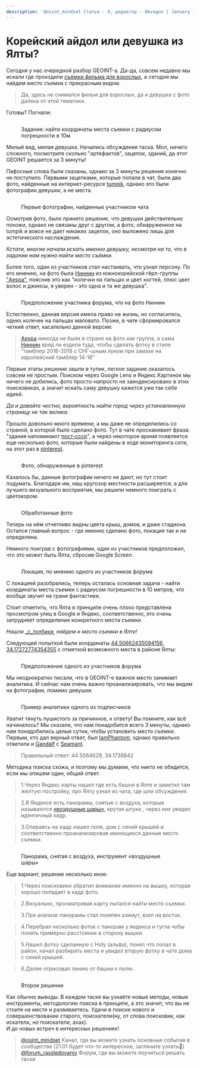 ```yaml
---
description: '@osint_mindset Статья - X, редактор - Akvagon | January 15, 2023'
---
```


# Корейский айдол или девушка из Ялты?

Сегодня у нас очередной разбор GEOINT-а. Да-да, совсем недавно мы искали где проходили [съемки фильма для взрослых](https://osint-mindset.gitbook.io/cases/goryachii-geoint), а сегодня мы найдем место съемки с прекрасным видом.

> Да, здесь не снимался фильм для взрослых, да и девушка с фото далека от этой тематики.

Готовы? Погнали:

<figure><img src="https://telegra.ph/file/1e813277ea5078012c02a.png" alt=""><figcaption><p>Задание: найти координаты места съемки с радиусом погрешности в 10м</p></figcaption></figure>

Милый вид, милая девушка. Начались обсуждения таска. Мол, ничего сложного, посмотрите сколько "артефактов", зацепок, зданий, да этот GEOINT решается за 3 минуты!

Пафосные слова были сказаны, однако за 3 минуты решения конечно не поступило. Первыми зацепками, которые попали в чат, были два фото, найденные на интернет-ресурсе [tumpik](http://tumpik.com/), однако это были фотографии девушки, а не места.

<figure><img src="https://telegra.ph/file/65699f8d7755483a299c0.png" alt=""><figcaption><p>Первые фотографии, найденные участником чата</p></figcaption></figure>

Осмотрев фото, было принято решение, что девушки действительно похожи, однако не связаны друг с другом, а фото, обнаруженное на tumpik и вовсе не дает никаких зацепок, оно выложено лишь для эстетического наслаждения.

_Кстати, многие начали искать именно девушку, несмотря на то, что в задании нам нужно найти место съёмки._

Более того, один из участников стал настаивать, что узнал персону. По его мнению, на фото была [Ниннин](https://ru.wikipedia.org/wiki/%D0%9D%D0%B8%D0%BD%D0%BD%D0%B8%D0%BD\_\(%D0%BF%D0%B5%D0%B2%D0%B8%D1%86%D0%B0\)) из южнокорейской гёрл-группы ["Aespa"](https://ru.wikipedia.org/wiki/Aespa), пояснив это как "колечки на пальцах и цвет ногтей, плюс цвет волос и джинсы, я уверен - это одна и та же девушка".

<figure><img src="https://telegra.ph/file/0261c2a66262bd2cc1751.png" alt=""><figcaption><p>Предположение участника форума, что на фото Ниннин</p></figcaption></figure>

Естественно, данная версия имела право на жизнь, но согласитесь, одних колечек на пальцах маловато. Позже, в чате сформировался четкий ответ, касательно данной версии:

> [Aespa](https://ru.wikipedia.org/wiki/Aespa) никогда не были в стране на фото как группа, а сама [Ниннин](https://ru.wikipedia.org/wiki/%D0%9D%D0%B8%D0%BD%D0%BD%D0%B8%D0%BD\_\(%D0%BF%D0%B5%D0%B2%D0%B8%D1%86%D0%B0\)) вряд ли ездила туда, чтобы сделать фотку в стиле "тамблер 2016-2018 с СНГ-шным луком при замахе на европейский тамблер 14-16"

Первые этапы решения зашли в тупик, легкое задание оказалось совсем не простым. Поиском через Google Lens и Яндекс.Картинок мы ничего не добились, фото просто-напросто не заиндексировано в этих поисковиках, а значит искать саму девушку кажется уже так себе идеей.

_Да и давайте честно, вероятность найти город через установленную страницу не так велика._

Прошло довольно много времени, а мы даже не определились со страной, в которой было сделано фото. Тут в чате проскакивает фраза: "здания напоминают [пост-ссср](https://ru.wikipedia.org/wiki/%D0%9F%D0%BE%D1%81%D1%82%D1%81%D0%BE%D0%B2%D0%B5%D1%82%D1%81%D0%BA%D0%BE%D0%B5\_%D0%BF%D1%80%D0%BE%D1%81%D1%82%D1%80%D0%B0%D0%BD%D1%81%D1%82%D0%B2%D0%BE)", а через некоторое время появляется еще несколько фото, которые были найдены в ходе мониторинга сети, на этот раз в [pinterest](http://pinterest.com/).

<figure><img src="https://telegra.ph/file/16da75891355f9f5b7e28.png" alt=""><figcaption><p>Фото, обнаруженные в pinterest</p></figcaption></figure>

Казалось бы, данные фотографии ничего не дают, но тут стоит подумать. Благодаря им, наш кругозор местности расширяется, а для лучшего визуального восприятия, мы решили немного поиграть с цветокором.

<figure><img src="https://telegra.ph/file/b47089f1780e26c4de9fb.png" alt=""><figcaption><p>Обработанные фото</p></figcaption></figure>

Теперь на нём отчетливо видны цвета крыш, домов, и даже стадиона. Остался главный вопрос - где именно сделано фото, локация так и не определена.

Немного поиграв с фотографиями, один из участников предположил, что это может быть Ялта, сбросив Google Screen.

<figure><img src="https://telegra.ph/file/0f4e890b3c972fbb4508c.png" alt=""><figcaption><p>Локация, по мнению одного из участников форума</p></figcaption></figure>

С локацией разобрались, теперь осталась основная задача - найти координаты места съемки с радиусом погрешности в 10 метров, что вообще звучит на грани фантастики.

Стоит отметить, что Ялта в принципе очень плохо представлена просмотром улиц в Google и Яндекс, соответственно, это очень затрудняет определение конкретного места съемки.

_Нашли_ [_с_толбики](https://osint-mindset.gitbook.io/cases/daidzhest-chata-rassledovanii-za-noyabr-dekabr-2022-ch.-1)_, найдем и место съемки в Ялте!_

Следующей попыткой были координаты [44.50662435094156, 34.17272774354355](https://www.google.com/maps/place/44%C2%B030'23.9%22N+34%C2%B010'21.8%22E/@44.5066244,34.1715343,752m/data=!3m2!1e3!4b1!4m5!3m4!1s0x0:0x47fb646eacc00029!8m2!3d44.5066244!4d34.1727277) с отметкой возможного места в районе Ялты:

<figure><img src="https://telegra.ph/file/9dea62f724d4a2d40c887.png" alt=""><figcaption><p>Предположение одного из участников форума</p></figcaption></figure>

Мы неоднократно писали, что в GEOINT-е важное место занимает аналитика. И сейчас нам очень важно проанализировать, что мы видим на фотографии, помимо девушки.

<figure><img src="https://telegra.ph/file/ce6cc81a4abbf7c0b57eb.png" alt=""><figcaption><p>Пример аналитики одного из подписчиков</p></figcaption></figure>

Хватит тянуть пушистого за причинное, к ответу! Вы помните, как всё начиналось? Мы сказали, что нам понадобится всего 3 минуты, однако нам понадобились целые сутки, чтобы установить место съемки. Первым, кто дал верный ответ, был [IamPhantom](https://t.me/watashiwawho), однако правильно ответили и [Gandalf](https://t.me/cbn\_cbd) с [Seamant](https://t.me/petrov\_vi23).

> Правильный ответ: 44.5064629, 34.1738842

Методика поиска схожа, и поэтому мы думаем, что никто не обидится, если мы опишем один, общий ответ.

> 1.Через Яндекс карты нашел где есть башня в Ялте и заметил там желтую постройку, про Ялту узнал из чата, где шли обсуждения.

> 2.В Яндексе есть панорамы, снятые с воздуха, которые называются [«воздушные шары»](https://kalambur78.livejournal.com/94299.html), крутая штука , через них увидел идентичный кадр.

> 3.Опираясь на кадр нашел поле, дом с синей крышей и соответственно проанализировав имеющиеся данные место съемки.

<figure><img src="https://telegra.ph/file/5363a93c3882d40b955ca.png" alt=""><figcaption><p>Панорама, снятая с воздуха, инструмент «воздушные шары»</p></figcaption></figure>

Еще вариант, решение несколько иное:

> 1.Через поисковики обратил внимание именно на вышку, которая хорошо попадает в кадр фото.

> 2.Визуально, просматривая карту пытался найти место съемки.

> 3.При анализе панорамы стал понятен азимут, взял на восток.

> 4.Перебрал несколько фоток с панорам у яндекса и гугла чобы понять примерно расстояние в сторону вышки.

> 5.Нашел фотку сделанную с Holy (альфа), понял что попал в район, начал разбирать места и увидел вторую фотку в чате дома с синей крышей.

> 6.Далее отрисовал линию от башни к полю.

<figure><img src="https://telegra.ph/file/ea35e3912b13c5e3c870b.png" alt=""><figcaption><p>Второе решение</p></figcaption></figure>

Как обычно выводы. В каждом таске вы узнаёте новые методы, новые инструменты, методологию поиска в принципе, а это значит, что вы не стоите на месте и развиваетесь. Удачи в поиске нового и совершенствовании старого, поискатели(ну, от слова поисковик, как искатели, но поискатели, ахах).\
И до новых встреч в интересных решениях!

> [@osint\_mindset](https://t.me/osint\_mindset) Канал, где вы можете узнать основные события в сообществе (21.01 будет что-то интересное, загляните узнать🌚)[\
> @forum\_rassledovaniy](https://t.me/+GMxoDCvLO0k0MWRi) Форум, где вы можете поучиться решать таски
